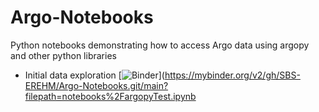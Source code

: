 # Argo-Notebooks
Python notebooks demonstrating how to access Argo data using argopy and other python libraries

* Initial data exploration [![Binder](https://mybinder.org/badge_logo.svg)](https://mybinder.org/v2/gh/SBS-EREHM/Argo-Notebooks.git/main?filepath=notebooks%2FargopyTest.ipynb

